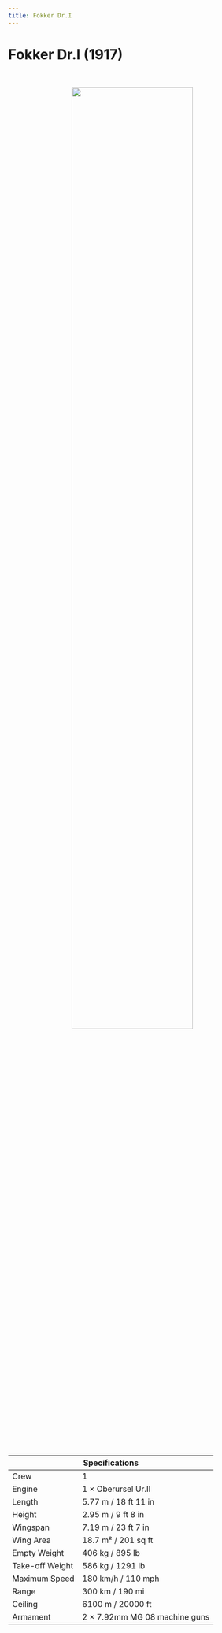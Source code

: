 ```yaml
---
title: Fokker Dr.I
---
```


<h1 class="center-header">Fokker Dr.I (1917)</h1>

<br>

<p align="center">
  <img src="../images/fokker_dri.jpg" width="70%">
</p>

<br>

<table class="table_component">
  <thead>
    <tr>
      <th colspan="2" class="header">Specifications</th>
    </tr>
  </thead>
  <tbody>
    <tr>
      <td>Crew</td>
      <td>1</td>
    </tr>
    <tr>
      <td>Engine</td>
      <td>1 × Oberursel Ur.II</td>
    </tr>
    <tr>
      <td>Length</td>
      <td>5.77 m / 18 ft 11 in</td>
    </tr>
    <tr>
      <td>Height</td>
      <td>2.95 m / 9 ft 8 in</td>
    </tr>
    <tr>
      <td>Wingspan</td>
      <td>7.19 m / 23 ft 7 in</td>
    </tr>
    <tr>
      <td>Wing Area</td>
      <td>18.7 m² / 201 sq ft</td>
    </tr>
    <tr>
      <td>Empty Weight</td>
      <td>406 kg / 895 lb</td>
    </tr>
    <tr>
      <td>Take-off Weight</td>
      <td>586 kg / 1291 lb</td>
    </tr>
    <tr>
      <td>Maximum Speed</td>
      <td>180 km/h / 110 mph</td>
    </tr>
    <tr>
      <td>Range</td>
      <td>300 km / 190 mi</td>
    </tr>
    <tr>
      <td>Ceiling</td>
      <td>6100 m / 20000 ft</td>
    </tr>
    <tr>
      <td>Armament</td>
      <td>2 × 7.92mm MG 08 machine guns</td>
    </tr>
  </tbody>
</table>

<br>